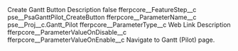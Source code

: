 <?xml version="1.0" encoding="UTF-8"?>
<CustomMetadata xmlns="http://soap.sforce.com/2006/04/metadata" xmlns:xsi="http://www.w3.org/2001/XMLSchema-instance" xmlns:xsd="http://www.w3.org/2001/XMLSchema">
    <label>Create Gantt Button Description</label>
    <protected>false</protected>
    <values>
        <field>fferpcore__FeatureStep__c</field>
        <value xsi:type="xsd:string">pse__PsaGanttPilot_CreateButton</value>
    </values>
    <values>
        <field>fferpcore__ParameterName__c</field>
        <value xsi:type="xsd:string">pse__Proj__c.Gantt_Pilot</value>
    </values>
    <values>
        <field>fferpcore__ParameterType__c</field>
        <value xsi:type="xsd:string">Web Link Description</value>
    </values>
    <values>
        <field>fferpcore__ParameterValueOnDisable__c</field>
        <value xsi:nil="true"/>
    </values>
    <values>
        <field>fferpcore__ParameterValueOnEnable__c</field>
        <value xsi:type="xsd:string">Navigate to Gantt (Pilot) page.</value>
    </values>
</CustomMetadata>
